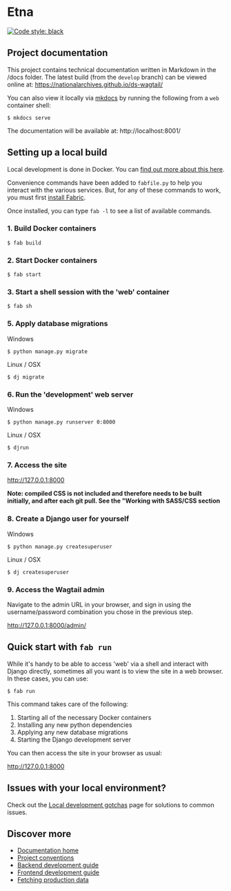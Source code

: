 # Etna

[![Code style: black](https://img.shields.io/badge/code%20style-black-000000.svg)](https://github.com/psf/black)

## Project documentation

This project contains technical documentation written in Markdown in the /docs folder. The latest build (from the `develop` branch) can be viewed online at:
https://nationalarchives.github.io/ds-wagtail/


You can also view it locally via [mkdocs](https://www.mkdocs.org/) by running the following from a `web` container shell:

```console
$ mkdocs serve
```

The documentation will be available at:
http://localhost:8001/

## Setting up a local build

Local development is done in Docker. You can [find out more about this here](https://nationalarchives.github.io/ds-wagtail/developer-guide/project-conventions/).

Convenience commands have been added to `fabfile.py` to help you interact with the various services. But, for any of these commands to work, you must first [install Fabric](https://www.fabfile.org/installing.html).

Once installed, you can type `fab -l` to see a list of available commands.


### 1. Build Docker containers

```console
$ fab build
```

### 2. Start Docker containers

```console
$ fab start
```

### 3. Start a shell session with the 'web' container

```console
$ fab sh
```

### 5. Apply database migrations
Windows
```console
$ python manage.py migrate
```

Linux / OSX
```console
$ dj migrate
```

### 6. Run the 'development' web server
Windows
```console
$ python manage.py runserver 0:8000
```
Linux / OSX
```console
$ djrun
```

### 7. Access the site

<http://127.0.0.1:8000>

**Note: compiled CSS is not included and therefore needs to be built initially, and after each git pull. See the "Working with SASS/CSS section**

### 8. Create a Django user for yourself

Windows
```console
$ python manage.py createsuperuser
```
Linux / OSX
```console
$ dj createsuperuser
```

### 9. Access the Wagtail admin

Navigate to the admin URL in your browser, and sign in using the username/password combination you chose in the previous step.

<http://127.0.0.1:8000/admin/>

## Quick start with `fab run`

While it's handy to be able to access 'web' via a shell and interact with Django directly, sometimes all you want is to view the site in a web browser. In these cases, you can use:

```console
$ fab run
```

This command takes care of the following:

1. Starting all of the necessary Docker containers
2. Installing any new python dependencies
3. Applying any new database migrations
4. Starting the Django development server

You can then access the site in your browser as usual:

<http://127.0.0.1:8000>

## Issues with your local environment?

Check out the [Local development gotchas](https://nationalarchives.github.io/ds-wagtail/developer-guide/local-development-gotchas/) page for solutions to common issues.

## Discover more

- [Documentation home](https://nationalarchives.github.io/ds-wagtail/)
- [Project conventions](https://nationalarchives.github.io/ds-wagtail/developer-guide/project-conventions/)
- [Backend development guide](https://nationalarchives.github.io/ds-wagtail/developer-guide/backend/)
- [Frontend development guide](https://nationalarchives.github.io/ds-wagtail/developer-guide/frontend/)
- [Fetching production data](https://nationalarchives.github.io/ds-wagtail/developer-guide/fetching-production-data/)
